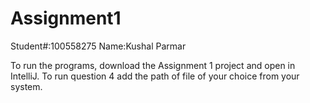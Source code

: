 # Assignment1
Student#:100558275
Name:Kushal Parmar

To run the programs, download the Assignment 1 project and open in IntelliJ.
To run question 4 add the path of file of your choice from your system.